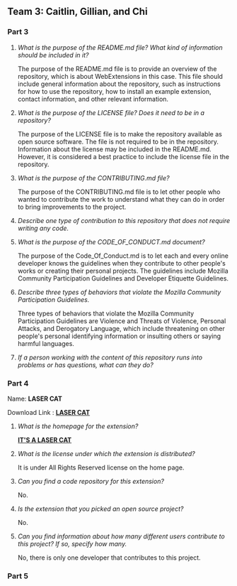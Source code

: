 ## Team 3: Caitlin, Gillian, and Chi

### Part 3

1. *What is the purpose of the README.md file? What kind of information should be included in it?*

    The purpose of the README.md file is to provide an overview of the repository, which is about WebExtensions in this case. This file should include general information about the repository, such as instructions for how to use the repository, how to install an example extension, contact information, and other relevant information.

2. *What is the purpose of the LICENSE file? Does it need to be in a repository?*

    The purpose of the LICENSE file is to make the repository available as open source software. The file is not required to be in the repository. Information about the license may be included in the README.md. However, it is considered a best practice to include the license file in the repository.

3. *What is the purpose of the CONTRIBUTING.md file?*

    The purpose of the CONTRIBUTING.md file is to let other people who wanted to contribute the work to understand what they can do in order to bring improvements to the project.

4. *Describe one type of contribution to this repository that does not require writing any code.*


5. *What is the purpose of the CODE_OF_CONDUCT.md document?*

    The purpose of the Code\_Of\_Conduct.md is to let each and every online developer knows the guidelines when they contribute to other people's works or creating their personal projects. The guidelines include Mozilla Community Participation Guidelines and Developer Etiquette Guidelines.

6. *Describe three types of behaviors that violate the Mozilla Community Participation Guidelines.*

    Three types of behaviors that violate the Mozilla Community Participation Guidelines are Violence and Threats of Violence, Personal Attacks, and Derogatory Language, which include threatening on other people's personal identifying information or insulting others or  saying harmful languages.

7. *If a person working with the content of this repository runs into problems or has questions, what can they do?*




### Part 4

Name: __LASER CAT__

Download Link : __[LASER CAT](https://addons.mozilla.org/en-US/firefox/addon/the-laser-cat/?src=search)__  

1. *What is the homepage for the extension?*
   
   __[IT'S A LASER CAT](https://www.benpurdy.com/laser-cat)__

2. *What is the license under which the extension is distributed?*

    It is under All Rights Reserved license on the home page.

3. *Can you find a code repository for this extension?*

    No.

4. *Is the extension that you picked an open source project?*

    No.

5. *Can you find information about how many different users contribute to this project? If so, specify how many.*

    No, there is only one developer that contributes to this project.

### Part 5

